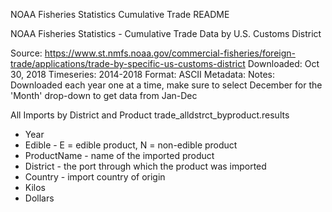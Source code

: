 NOAA Fisheries Statistics Cumulative Trade README

NOAA Fisheries Statistics - Cumulative Trade Data by U.S. Customs District

Source: https://www.st.nmfs.noaa.gov/commercial-fisheries/foreign-trade/applications/trade-by-specific-us-customs-district
Downloaded: Oct 30, 2018
Timeseries: 2014-2018
Format: ASCII
Metadata:
Notes: Downloaded each year one at a time, make sure to select December for the 'Month' drop-down to get data from Jan-Dec


All Imports by District and Product
trade_alldstrct_byproduct.results
* Year
* Edible - E = edible product, N = non-edible product
* ProductName - name of the imported product
* District - the port through which the product was imported
* Country - import country of origin
* Kilos
* Dollars 